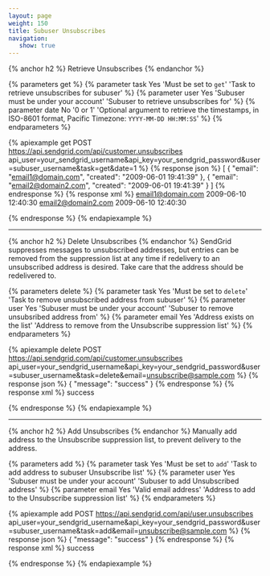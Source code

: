 ```yaml
---
layout: page
weight: 150
title: Subuser Unsubscribes
navigation:
   show: true
---
```


{% anchor h2 %}
Retrieve Unsubscribes 
{% endanchor %}

{% parameters get %}
 {% parameter task Yes 'Must be set to <code>get</code>' 'Task to retrieve unsubscribes for subuser' %}
 {% parameter user Yes 'Subuser must be under your account' 'Subuser to retrieve unsubscribes for' %}
 {% parameter date No '0 or 1' 'Optional argument to retrieve the timestamps, in ISO-8601 format, Pacific Timezone: <code>YYYY-MM-DD HH:MM:SS</code>' %}
{% endparameters %}

{% apiexample get POST https://api.sendgrid.com/api/customer.unsubscribes api_user=your_sendgrid_username&api_key=your_sendgrid_password&user=subuser_username&task=get&date=1 %}
  {% response json %}
[
  {
    "email": "email1@domain.com",
    "created": "2009-06-01 19:41:39"
  },
  {
    "email": "email2@domain2.com",
    "created": "2009-06-01 19:41:39"
  }
]
  {% endresponse %}
  {% response xml %}
<unsubscribes>
   <unsubscribe>
      <email>email1@domain.com</email>
      <created>2009-06-10 12:40:30</created>
   </unsubscribe>
   <unsubscribe>
      <email>email2@domain2.com</email>
      <created>2009-06-10 12:40:30</created>
   </unsubscribe>
</unsubscribes>

  {% endresponse %}
{% endapiexample %}

* * * * *

{% anchor h2 %}
Delete Unsubscribes 
{% endanchor %}
SendGrid suppresses messages to unsubscribed addresses, but entries can be removed from the suppression list at any time if redelivery to an unsubscribed address is desired. Take care that the address should be redelivered to.

{% parameters delete %}
 {% parameter task Yes 'Must be set to <code>delete</code>' 'Task to remove unsubscribed address from subuser' %}
 {% parameter user Yes 'Subuser must be under your account' 'Subuser to remove unsubsribed address from' %}
 {% parameter email Yes 'Address exists on the list' 'Address to remove from the Unsubscribe suppression list' %}
{% endparameters %}

{% apiexample delete POST https://api.sendgrid.com/api/customer.unsubscribes api_user=your_sendgrid_username&api_key=your_sendgrid_password&user=subuser_username&task=delete&email=unsubscribe@sample.com %}
  {% response json %}
{
  "message": "success"
}
  {% endresponse %}
  {% response xml %}
<result>
   <message>success</message>
</result>

  {% endresponse %}
{% endapiexample %}

* * * * *

{% anchor h2 %}
Add Unsubscribes 
{% endanchor %}
Manually add address to the Unsubscribe suppression list, to prevent delivery to the address.

{% parameters add %}
 {% parameter task Yes 'Must be set to <code>add</code>' 'Task to add address to subuser Unsubscribe list' %}
 {% parameter user Yes 'Subuser must be under your account' 'Subuser to add Unsubscribed address' %}
 {% parameter email Yes 'Valid email address' 'Address to add to the Unsubscribe suppression list' %}
{% endparameters %}


{% apiexample add POST https://api.sendgrid.com/api/user.unsubscribes api_user=your_sendgrid_username&api_key=your_sendgrid_password&user=subuser_username&task=add&email=unsubscribe@sample.com %}
  {% response json %}
{
  "message": "success"
}
  {% endresponse %}
  {% response xml %}
<result>
   <message>success</message>
</result>

  {% endresponse %}
{% endapiexample %}
